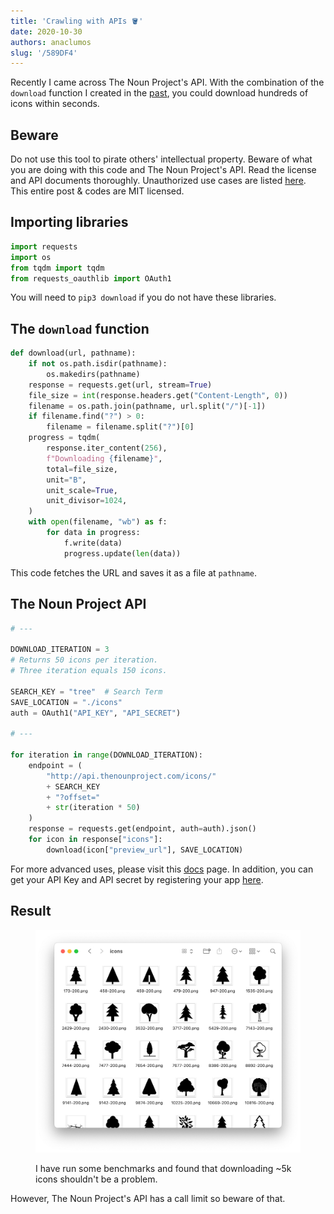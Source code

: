 ```yaml
---
title: 'Crawling with APIs 🪣'
date: 2020-10-30
authors: anaclumos
slug: '/589DF4'
---
```


Recently I came across The Noun Project's API. With the combination of the `download` function I created in the [past](https://blog.chosunghyun.com/kr-backup-with-rss/), you could download hundreds of icons within seconds.

## Beware

Do not use this tool to pirate others' intellectual property. Beware of what you are doing with this code and The Noun Project's API. Read the license and API documents thoroughly. Unauthorized use cases are listed [here](https://api.thenounproject.com/getting_started.html#unacceptable-uses). This entire post & codes are MIT licensed.

## Importing libraries

```python
import requests
import os
from tqdm import tqdm
from requests_oauthlib import OAuth1
```

You will need to `pip3 download` if you do not have these libraries.

## The `download` function

```python
def download(url, pathname):
    if not os.path.isdir(pathname):
        os.makedirs(pathname)
    response = requests.get(url, stream=True)
    file_size = int(response.headers.get("Content-Length", 0))
    filename = os.path.join(pathname, url.split("/")[-1])
    if filename.find("?") > 0:
        filename = filename.split("?")[0]
    progress = tqdm(
        response.iter_content(256),
        f"Downloading {filename}",
        total=file_size,
        unit="B",
        unit_scale=True,
        unit_divisor=1024,
    )
    with open(filename, "wb") as f:
        for data in progress:
            f.write(data)
            progress.update(len(data))
```

This code fetches the URL and saves it as a file at `pathname`.

## The Noun Project API

```python
# ---

DOWNLOAD_ITERATION = 3
# Returns 50 icons per iteration.
# Three iteration equals 150 icons.

SEARCH_KEY = "tree"  # Search Term
SAVE_LOCATION = "./icons"
auth = OAuth1("API_KEY", "API_SECRET")

# ---

for iteration in range(DOWNLOAD_ITERATION):
    endpoint = (
        "http://api.thenounproject.com/icons/"
        + SEARCH_KEY
        + "?offset="
        + str(iteration * 50)
    )
    response = requests.get(endpoint, auth=auth).json()
    for icon in response["icons"]:
        download(icon["preview_url"], SAVE_LOCATION)
```

For more advanced uses, please visit this [docs](https://api.thenounproject.com/documentation.html) page. In addition, you can get your API Key and API secret by registering your app [here](https://thenounproject.com/developers/apps/).

## Result


<figure>

![I have run some benchmarks and found that downloading ~5k icons shouldn't be a problem.](63EB17.png)


<figcaption>I have run some benchmarks and found that downloading ~5k icons shouldn't be a problem.</figcaption>
</figure>
However, The Noun Project's API has a call limit so beware of that.
